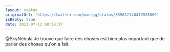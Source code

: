```yaml
---
layout: status
originalUrl: 'https://twitter.com/marcgg/status/355612148417835009'
isReply: true
date: 2013-07-12 08:58:37
---
```


@SkyNebula Je trouve que faire des choses est bien plus important que de parler des choses qu'on a fait.
